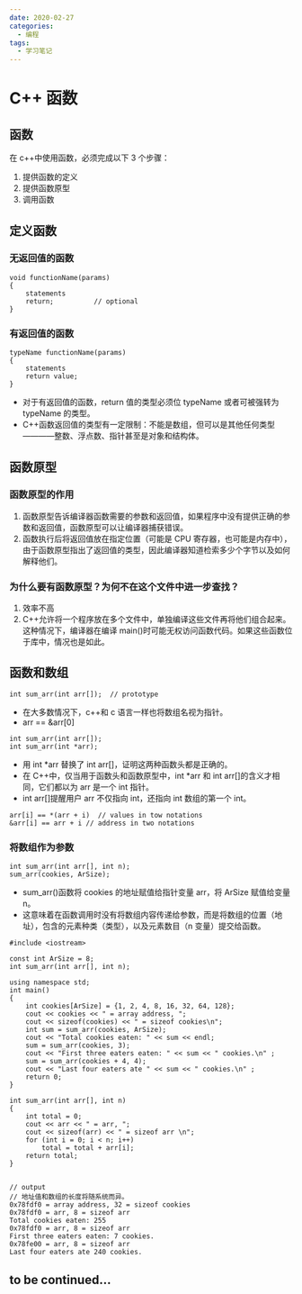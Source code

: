 ```yaml
---
date: 2020-02-27
categories:
  - 编程
tags:
  - 学习笔记
---
```


# C++ 函数

## 函数

在 c++中使用函数，必须完成以下 3 个步骤：

1. 提供函数的定义
2. 提供函数原型
3. 调用函数

## 定义函数

### 无返回值的函数

```
void functionName(params)
{
    statements
    return;          // optional
}
```

### 有返回值的函数

```
typeName functionName(params)
{
    statements
    return value;
}
```

- 对于有返回值的函数，return 值的类型必须位 typeName 或者可被强转为 typeName 的类型。
- C++函数返回值的类型有一定限制：不能是数组，但可以是其他任何类型————整数、浮点数、指针甚至是对象和结构体。

## 函数原型

### 函数原型的作用

1. 函数原型告诉编译器函数需要的参数和返回值，如果程序中没有提供正确的参数和返回值，函数原型可以让编译器捕获错误。
2. 函数执行后将返回值放在指定位置（可能是 CPU 寄存器，也可能是内存中），由于函数原型指出了返回值的类型，因此编译器知道检索多少个字节以及如何解释他们。

### 为什么要有函数原型？为何不在这个文件中进一步查找？

1. 效率不高
2. C++允许将一个程序放在多个文件中，单独编译这些文件再将他们组合起来。这种情况下，编译器在编译 main()时可能无权访问函数代码。如果这些函数位于库中，情况也是如此。

## 函数和数组

```
int sum_arr(int arr[]);  // prototype
```

- 在大多数情况下，c++和 c 语言一样也将数组名视为指针。
- arr == &arr[0]

```
int sum_arr(int arr[]);
int sum_arr(int *arr);
```

- 用 int \*arr 替换了 int arr[]，证明这两种函数头都是正确的。
- 在 C++中，仅当用于函数头和函数原型中，int \*arr 和 int arr[]的含义才相同，它们都以为 arr 是一个 int 指针。
- int arr[]提醒用户 arr 不仅指向 int，还指向 int 数组的第一个 int。

```
arr[i] == *(arr + i)  // values in tow notations
&arr[i] == arr + i // address in two notations
```

### 将数组作为参数

```
int sum_arr(int arr[], int n);
sum_arr(cookies, ArSize);
```

- sum_arr()函数将 cookies 的地址赋值给指针变量 arr，将 ArSize 赋值给变量 n。
- 这意味着在函数调用时没有将数组内容传递给参数，而是将数组的位置（地址），包含的元素种类（类型），以及元素数目（n 变量）提交给函数。

```
#include <iostream>

const int ArSize = 8;
int sum_arr(int arr[], int n);

using namespace std;
int main()
{
    int cookies[ArSize] = {1, 2, 4, 8, 16, 32, 64, 128};
    cout << cookies << " = array address, ";
    cout << sizeof(cookies) << " = sizeof cookies\n";
    int sum = sum_arr(cookies, ArSize);
    cout << "Total cookies eaten: " << sum << endl;
    sum = sum_arr(cookies, 3);
    cout << "First three eaters eaten: " << sum << " cookies.\n" ;
    sum = sum_arr(cookies + 4, 4);
    cout << "Last four eaters ate " << sum << " cookies.\n" ;
    return 0;
}

int sum_arr(int arr[], int n)
{
    int total = 0;
    cout << arr << " = arr, ";
    cout << sizeof(arr) << " = sizeof arr \n";
    for (int i = 0; i < n; i++)
        total = total + arr[i];
    return total;
}


// output
// 地址值和数组的长度将随系统而异。
0x78fdf0 = array address, 32 = sizeof cookies
0x78fdf0 = arr, 8 = sizeof arr
Total cookies eaten: 255
0x78fdf0 = arr, 8 = sizeof arr
First three eaters eaten: 7 cookies.
0x78fe00 = arr, 8 = sizeof arr
Last four eaters ate 240 cookies.

```

## to be continued...
